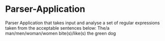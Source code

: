 # Parser-Application
Parser Application that takes input and analyse a set of regular expressions taken from the acceptable sentences below: The/a man/men/woman/women bite(s)/like(s) the green dog
